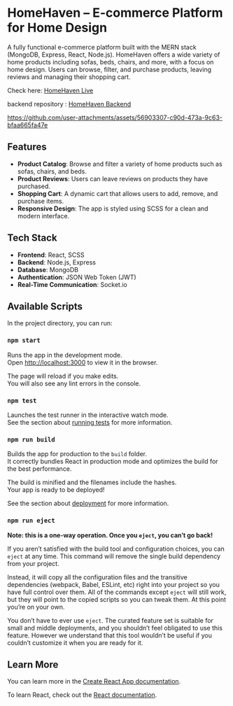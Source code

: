 # HomeHaven – E-commerce Platform for Home Design

A fully functional e-commerce platform built with the MERN stack (MongoDB, Express, React, Node.js). HomeHaven offers a wide variety of home products including sofas, beds, chairs, and more, with a focus on home design. Users can browse, filter, and purchase products, leaving reviews and managing their shopping cart.

Check here: [HomeHaven Live](https://homehaven-2ysw.onrender.com)

backend repository : [HomeHaven Backend](https://github.com/avishaiEtach/home-haven-backend)

https://github.com/user-attachments/assets/56903307-c90d-473a-9c63-bfaa665fa47e

## Features

- **Product Catalog**: Browse and filter a variety of home products such as sofas, chairs, and beds.
- **Product Reviews**: Users can leave reviews on products they have purchased.
- **Shopping Cart**: A dynamic cart that allows users to add, remove, and purchase items.
- **Responsive Design**: The app is styled using SCSS for a clean and modern interface.

## Tech Stack

- **Frontend**: React, SCSS
- **Backend**: Node.js, Express
- **Database**: MongoDB
- **Authentication**: JSON Web Token (JWT)
- **Real-Time Communication**: Socket.io

## Available Scripts

In the project directory, you can run:

### `npm start`

Runs the app in the development mode.\
Open [http://localhost:3000](http://localhost:3000) to view it in the browser.

The page will reload if you make edits.\
You will also see any lint errors in the console.

### `npm test`

Launches the test runner in the interactive watch mode.\
See the section about [running tests](https://facebook.github.io/create-react-app/docs/running-tests) for more information.

### `npm run build`

Builds the app for production to the `build` folder.\
It correctly bundles React in production mode and optimizes the build for the best performance.

The build is minified and the filenames include the hashes.\
Your app is ready to be deployed!

See the section about [deployment](https://facebook.github.io/create-react-app/docs/deployment) for more information.

### `npm run eject`

**Note: this is a one-way operation. Once you `eject`, you can’t go back!**

If you aren’t satisfied with the build tool and configuration choices, you can `eject` at any time. This command will remove the single build dependency from your project.

Instead, it will copy all the configuration files and the transitive dependencies (webpack, Babel, ESLint, etc) right into your project so you have full control over them. All of the commands except `eject` will still work, but they will point to the copied scripts so you can tweak them. At this point you’re on your own.

You don’t have to ever use `eject`. The curated feature set is suitable for small and middle deployments, and you shouldn’t feel obligated to use this feature. However we understand that this tool wouldn’t be useful if you couldn’t customize it when you are ready for it.

## Learn More

You can learn more in the [Create React App documentation](https://facebook.github.io/create-react-app/docs/getting-started).

To learn React, check out the [React documentation](https://reactjs.org/).
